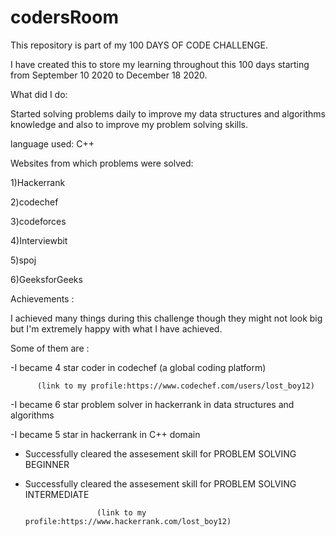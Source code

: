 # codersRoom

This repository is part of my 100 DAYS OF CODE CHALLENGE.

I have created this to store my learning throughout this 100 days starting from September 10 2020 to December 18 2020.

What did I do:

Started solving problems daily to improve my data structures and algorithms knowledge and also to improve my problem solving skills.

language used:
C++

Websites from which problems were solved:

1)Hackerrank

2)codechef

3)codeforces

4)Interviewbit

5)spoj

6)GeeksforGeeks

Achievements :

I achieved many things during this challenge though they might not look big but I'm extremely happy with what I have achieved. 

Some of them are :

 
-I became 4 star coder in codechef (a global coding platform)

          (link to my profile:https://www.codechef.com/users/lost_boy12)
          

-I became 6 star problem solver in hackerrank in data structures and algorithms

-I became 5 star in hackerrank in C++ domain

- Successfully cleared the assesement skill for PROBLEM SOLVING BEGINNER

- Successfully cleared the assesement skill for PROBLEM SOLVING INTERMEDIATE
                      
                      (link to my profile:https://www.hackerrank.com/lost_boy12)
                      
